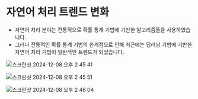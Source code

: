 # 자연어 처리 트렌드 변화

- 자연어 처리 분야는 전통적으로 확률 통계 기법에 기반한 알고리즘들을 사용하였습니다.
- 그러나 전통적인 확률 통계 기법의 한계점으로 인해 최근에는 딥러닝 기법에 기반한 자연어 처리 기법이 일반적인 트렌드가 되었습니다.




![스크린샷 2024-12-08 오후 2 45 41](https://github.com/user-attachments/assets/14b8a9d0-43ed-422b-9d89-96de33991224)

![스크린샷 2024-12-08 오후 2 45 51](https://github.com/user-attachments/assets/3af17ce5-548d-499f-b089-c91ce1a7206c)


![스크린샷 2024-12-08 오후 2 46 04](https://github.com/user-attachments/assets/9e2fa709-73e5-41aa-b7d7-75c48b6f382c)

